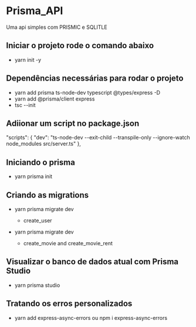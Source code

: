# Prisma_API
Uma api simples com PRISMIC e SQLITLE

## Iniciar o projeto rode o comando abaixo
- yarn init -y

## Dependências necessárias para rodar o projeto
- yarn add prisma ts-node-dev typescript @types/express -D
- yarn add @prisma/client express
- tsc --init

## Adiionar um script no package.json
"scripts": {
    "dev": "ts-node-dev --exit-child --transpile-only --ignore-watch node_modules src/server.ts"
  },

## Iniciando o prisma
- yarn prisma init

## Criando as migrations
- yarn prisma migrate dev
  - create_user

- yarn prisma migrate dev
  - create_movie and create_movie_rent

## Visualizar o banco de dados atual com Prisma Studio
- yarn prisma studio

## Tratando os erros personalizados
- yarn add express-async-errors ou npm i express-async-errors